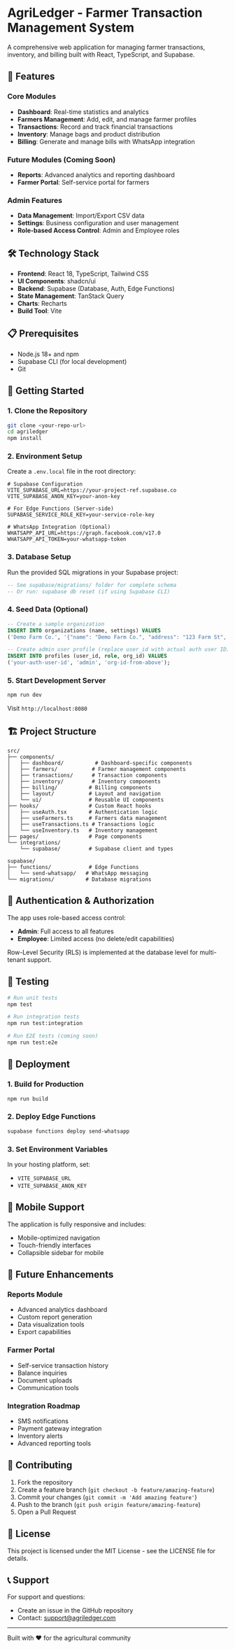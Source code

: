 
# AgriLedger - Farmer Transaction Management System

A comprehensive web application for managing farmer transactions, inventory, and billing built with React, TypeScript, and Supabase.

## 🚀 Features

### Core Modules
- **Dashboard**: Real-time statistics and analytics
- **Farmers Management**: Add, edit, and manage farmer profiles
- **Transactions**: Record and track financial transactions
- **Inventory**: Manage bags and product distribution
- **Billing**: Generate and manage bills with WhatsApp integration

### Future Modules (Coming Soon)
- **Reports**: Advanced analytics and reporting dashboard
- **Farmer Portal**: Self-service portal for farmers

### Admin Features
- **Data Management**: Import/Export CSV data
- **Settings**: Business configuration and user management
- **Role-based Access Control**: Admin and Employee roles

## 🛠 Technology Stack

- **Frontend**: React 18, TypeScript, Tailwind CSS
- **UI Components**: shadcn/ui
- **Backend**: Supabase (Database, Auth, Edge Functions)
- **State Management**: TanStack Query
- **Charts**: Recharts
- **Build Tool**: Vite

## 📋 Prerequisites

- Node.js 18+ and npm
- Supabase CLI (for local development)
- Git

## 🚦 Getting Started

### 1. Clone the Repository

```bash
git clone <your-repo-url>
cd agriledger
npm install
```

### 2. Environment Setup

Create a `.env.local` file in the root directory:

```env
# Supabase Configuration
VITE_SUPABASE_URL=https://your-project-ref.supabase.co
VITE_SUPABASE_ANON_KEY=your-anon-key

# For Edge Functions (Server-side)
SUPABASE_SERVICE_ROLE_KEY=your-service-role-key

# WhatsApp Integration (Optional)
WHATSAPP_API_URL=https://graph.facebook.com/v17.0
WHATSAPP_API_TOKEN=your-whatsapp-token
```

### 3. Database Setup

Run the provided SQL migrations in your Supabase project:

```sql
-- See supabase/migrations/ folder for complete schema
-- Or run: supabase db reset (if using Supabase CLI)
```

### 4. Seed Data (Optional)

```sql
-- Create a sample organization
INSERT INTO organizations (name, settings) VALUES 
('Demo Farm Co.', '{"name": "Demo Farm Co.", "address": "123 Farm St", "email": "demo@farm.co"}');

-- Create admin user profile (replace user_id with actual auth user ID)
INSERT INTO profiles (user_id, role, org_id) VALUES 
('your-auth-user-id', 'admin', 'org-id-from-above');
```

### 5. Start Development Server

```bash
npm run dev
```

Visit `http://localhost:8080`

## 🏗 Project Structure

```
src/
├── components/
│   ├── dashboard/          # Dashboard-specific components
│   ├── farmers/           # Farmer management components
│   ├── transactions/      # Transaction components
│   ├── inventory/         # Inventory components
│   ├── billing/          # Billing components
│   ├── layout/           # Layout and navigation
│   └── ui/               # Reusable UI components
├── hooks/                # Custom React hooks
│   ├── useAuth.tsx       # Authentication logic
│   ├── useFarmers.ts     # Farmers data management
│   ├── useTransactions.ts # Transactions logic
│   └── useInventory.ts   # Inventory management
├── pages/                # Page components
└── integrations/
    └── supabase/         # Supabase client and types

supabase/
├── functions/            # Edge Functions
│   └── send-whatsapp/   # WhatsApp messaging
└── migrations/          # Database migrations
```

## 🔐 Authentication & Authorization

The app uses role-based access control:

- **Admin**: Full access to all features
- **Employee**: Limited access (no delete/edit capabilities)

Row-Level Security (RLS) is implemented at the database level for multi-tenant support.

## 🧪 Testing

```bash
# Run unit tests
npm test

# Run integration tests
npm run test:integration

# Run E2E tests (coming soon)
npm run test:e2e
```

## 🚀 Deployment

### 1. Build for Production

```bash
npm run build
```

### 2. Deploy Edge Functions

```bash
supabase functions deploy send-whatsapp
```

### 3. Set Environment Variables

In your hosting platform, set:
- `VITE_SUPABASE_URL`
- `VITE_SUPABASE_ANON_KEY`

## 📱 Mobile Support

The application is fully responsive and includes:
- Mobile-optimized navigation
- Touch-friendly interfaces
- Collapsible sidebar for mobile

## 🔮 Future Enhancements

### Reports Module
- Advanced analytics dashboard
- Custom report generation
- Data visualization tools
- Export capabilities

### Farmer Portal
- Self-service transaction history
- Balance inquiries
- Document uploads
- Communication tools

### Integration Roadmap
- SMS notifications
- Payment gateway integration
- Inventory alerts
- Advanced reporting tools

## 🤝 Contributing

1. Fork the repository
2. Create a feature branch (`git checkout -b feature/amazing-feature`)
3. Commit your changes (`git commit -m 'Add amazing feature'`)
4. Push to the branch (`git push origin feature/amazing-feature`)
5. Open a Pull Request

## 📄 License

This project is licensed under the MIT License - see the LICENSE file for details.

## 📞 Support

For support and questions:
- Create an issue in the GitHub repository
- Contact: support@agriledger.com

---

Built with ❤️ for the agricultural community
```
